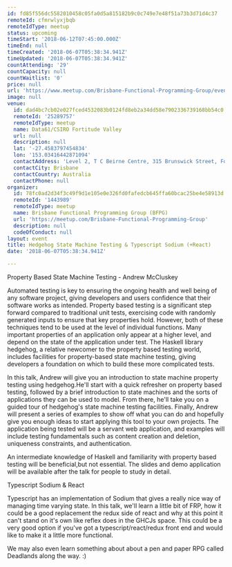 ```yaml
---
id: fd85f556dc5582010458c05fa0d5a815182b9c0c749e7e48f51a73b3d71d4c37
remoteId: cfmrwlyxjbqb
remoteIdType: meetup
status: upcoming
timeStart: '2018-06-12T07:45:00.000Z'
timeEnd: null
timeCreated: '2018-06-07T05:38:34.941Z'
timeUpdated: '2018-06-07T05:38:34.941Z'
countAttending: '29'
countCapacity: null
countWaitlist: '0'
price: null
url: 'https://www.meetup.com/Brisbane-Functional-Programming-Group/events/248688760/'
image: null
venue:
  id: dad4bc7cb02e027fced4532083b0124fd8eb2a34dd58e7902336739168bb54c0
  remoteId: '25289757'
  remoteIdType: meetup
  name: Data61/CSIRO Fortitude Valley
  url: null
  description: null
  lat: '-27.4583797454834'
  lon: '153.03416442871094'
  contactAddress: 'Level 2, T C Beirne Centre, 315 Brunswick Street, Fortitude Valley 4006 QLD'
  contactCity: Brisbane
  contactCountry: Australia
  contactPhone: null
organizer:
  id: 78fc0ad2d34f3c49f9d1e105e0e326fd0fafedcb645ffa60bcac25be4e58913d
  remoteId: '1443989'
  remoteIdType: meetup
  name: Brisbane Functional Programming Group (BFPG)
  url: 'https://meetup.com/Brisbane-Functional-Programming-Group'
  description: null
  codeOfConduct: null
layout: event
title: Hedgehog State Machine Testing & Typescript Sodium (+React)
date: '2018-06-07T05:38:34.941Z'

---
```

<p>Property Based State Machine Testing - Andrew McCluskey</p> <p>Automated testing is key to ensuring the ongoing health and well being of any software project, giving developers and users confidence that their software works as intended. Property based testing is a significant step forward compared to traditional unit tests, exercising code with randomly generated inputs to ensure that key properties hold. However, both of these techniques tend to be used at the level of individual functions. Many important properties of an application only appear at a higher level, and depend on the state of the application under test. The Haskell library hedgehog, a relative newcomer to the property based testing world, includes facilities for property-based state machine testing, giving developers a foundation on which to build these more complicated tests.</p> <p>In this talk, Andrew will give you an introduction to state machine property testing using hedgehog.He'll start with a quick refresher on property based testing, followed by a brief introduction to state machines and the sorts of applications they can be used to model. From there, he'll take you on a guided tour of hedgehog's state machine testing facilities. Finally, Andrew will present a series of examples to show off what you can do and hopefully give you enough ideas to start applying this tool to your own projects. The application being tested will be a servant web application, and examples will include testing fundamentals such as content creation and deletion, uniqueness constraints, and authentication.</p> <p>An intermediate knowledge of Haskell and familiarity with property based testing will be beneficial,but not essential. The slides and demo application will be available after the talk for people to study in detail.</p> <p>Typescript Sodium &amp; React</p> <p>Typescript has an implementation of Sodium that gives a really nice way of managing time varying state. In this talk, we'll learn a little bit of FRP, how it could be a good replacement the redux side of react and why at this point it can't stand on it's own like reflex does in the GHCJs space. This could be a very good option if you've got a typescript/react/redux front end and would like to make it a little more functional.</p> <p>We may also even learn something about about a pen and paper RPG called Deadlands along the way. :)</p>
